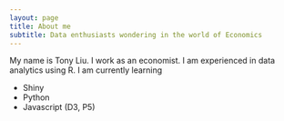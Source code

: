 ```yaml
---
layout: page
title: About me
subtitle: Data enthusiasts wondering in the world of Economics
---
```


My name is Tony Liu. I work as an economist. I am experienced in data analytics using R. I am currently learning

- Shiny
- Python
- Javascript (D3, P5)
